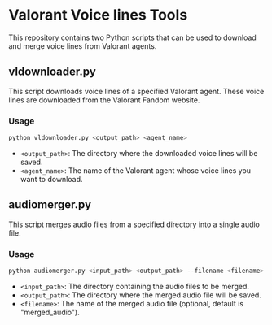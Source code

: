 # Valorant Voice lines Tools

This repository contains two Python scripts that can be used to download and merge voice lines from Valorant agents.

## vldownloader.py

This script downloads voice lines of a specified Valorant agent. These voice lines are downloaded from the Valorant Fandom website.

### Usage

```bash
python vldownloader.py <output_path> <agent_name>
```

- `<output_path>`: The directory where the downloaded voice lines will be saved.
- `<agent_name>`: The name of the Valorant agent whose voice lines you want to download.

## audiomerger.py

This script merges audio files from a specified directory into a single audio file.

### Usage

```bash
python audiomerger.py <input_path> <output_path> --filename <filename>
```

- `<input_path>`: The directory containing the audio files to be merged.
- `<output_path>`: The directory where the merged audio file will be saved.
- `<filename>`: The name of the merged audio file (optional, default is "merged_audio").
